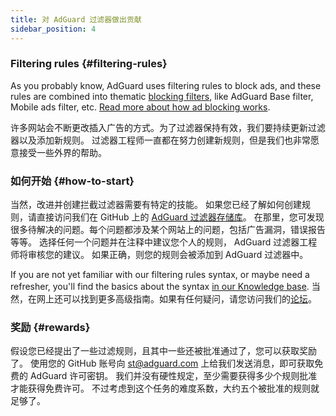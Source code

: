```yaml
---
title: 对 AdGuard 过滤器做出贡献
sidebar_position: 4
---
```


### Filtering rules {#filtering-rules}

As you probably know, AdGuard uses filtering rules to block ads, and these rules are combined into thematic [blocking filters](https://adguardteam.github.io/KnowledgeBase/general/ad-filtering/adguard-filters), like AdGuard Base filter, Mobile ads filter, etc. [Read more about how ad blocking works](https://adguardteam.github.io/KnowledgeBase/general/ad-filtering/how-ad-blocking-works).

许多网站会不断更改插入广告的方式。为了过滤器保持有效，我们要持续更新过滤器以及添加新规则。 过滤器工程师一直都在努力创建新规则，但是我们也非常愿意接受一些外界的帮助。

### 如何开始 {#how-to-start}

当然，改进并创建拦截过滤器需要有特定的技能。 如果您已经了解如何创建规则，请直接访问我们在 GitHub 上的 [AdGuard 过滤器存储库](https://github.com/AdguardTeam/AdguardFilters)。 在那里，您可发现很多待解决的问题。每个问题都涉及某个网站上的问题，包括广告漏洞，错误报告等等。 选择任何一个问题并在注释中建议您个人的规则， AdGuard 过滤器工程师将审核您的建议。 如果正确，则您的规则会被添加到 AdGuard 过滤器中。

If you are not yet familiar with our filtering rules syntax, or maybe need a refresher, you'll find the basics about the syntax [in our Knowledge base](https://adguardteam.github.io/KnowledgeBase/general/ad-filtering/create-own-filters). 当然，在网上还可以找到更多高级指南。如果有任何疑问，请您访问我们的[论坛](https://forum.adguard.com/)。

### 奖励 {#rewards}

假设您已经提出了一些过滤规则，且其中一些还被批准通过了，您可以获取奖励了。 使用您的 GitHub 账号向 [st@adguard.com](mailto:st@adguard.com) 上给我们发送消息，即可获取免费的 AdGuard 许可密钥。 我们并没有硬性规定，至少需要获得多少个规则批准才能获得免费许可。 不过考虑到这个任务的难度系数，大约五个被批准的规则就足够了。